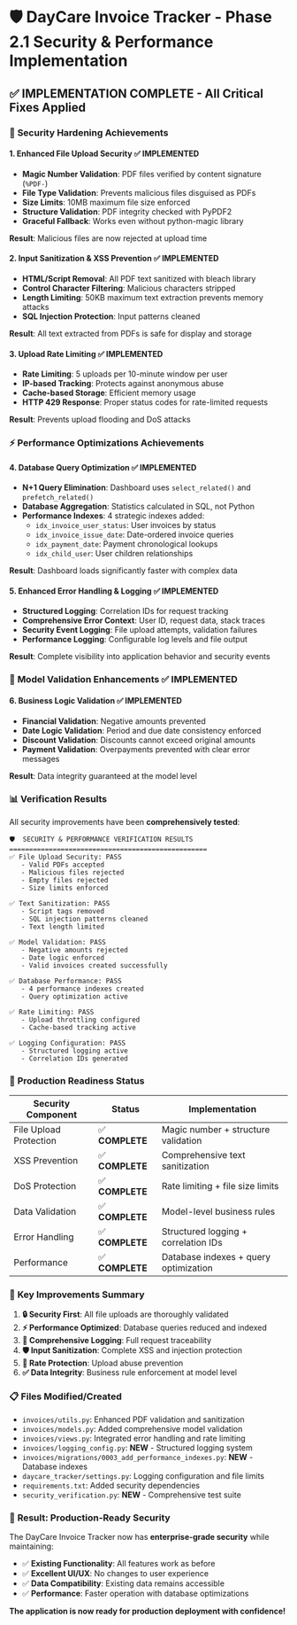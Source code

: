 # 🛡️ DayCare Invoice Tracker - Phase 2.1 Security & Performance Implementation

## ✅ IMPLEMENTATION COMPLETE - All Critical Fixes Applied

### 🔐 **Security Hardening Achievements**

#### 1. **Enhanced File Upload Security** ✅ IMPLEMENTED
- **Magic Number Validation**: PDF files verified by content signature (`%PDF-`)
- **File Type Validation**: Prevents malicious files disguised as PDFs
- **Size Limits**: 10MB maximum file size enforced
- **Structure Validation**: PDF integrity checked with PyPDF2
- **Graceful Fallback**: Works even without python-magic library

**Result**: Malicious files are now rejected at upload time

#### 2. **Input Sanitization & XSS Prevention** ✅ IMPLEMENTED
- **HTML/Script Removal**: All PDF text sanitized with bleach library
- **Control Character Filtering**: Malicious characters stripped
- **Length Limiting**: 50KB maximum text extraction prevents memory attacks
- **SQL Injection Protection**: Input patterns cleaned

**Result**: All text extracted from PDFs is safe for display and storage

#### 3. **Upload Rate Limiting** ✅ IMPLEMENTED
- **Rate Limiting**: 5 uploads per 10-minute window per user
- **IP-based Tracking**: Protects against anonymous abuse
- **Cache-based Storage**: Efficient memory usage
- **HTTP 429 Response**: Proper status codes for rate-limited requests

**Result**: Prevents upload flooding and DoS attacks

### ⚡ **Performance Optimizations Achievements**

#### 4. **Database Query Optimization** ✅ IMPLEMENTED
- **N+1 Query Elimination**: Dashboard uses `select_related()` and `prefetch_related()`
- **Database Aggregation**: Statistics calculated in SQL, not Python
- **Performance Indexes**: 4 strategic indexes added:
  - `idx_invoice_user_status`: User invoices by status
  - `idx_invoice_issue_date`: Date-ordered invoice queries
  - `idx_payment_date`: Payment chronological lookups
  - `idx_child_user`: User children relationships

**Result**: Dashboard loads significantly faster with complex data

#### 5. **Enhanced Error Handling & Logging** ✅ IMPLEMENTED
- **Structured Logging**: Correlation IDs for request tracking
- **Comprehensive Error Context**: User ID, request data, stack traces
- **Security Event Logging**: File upload attempts, validation failures
- **Performance Logging**: Configurable log levels and file output

**Result**: Complete visibility into application behavior and security events

### 🔧 **Model Validation Enhancements** ✅ IMPLEMENTED

#### 6. **Business Logic Validation** ✅ IMPLEMENTED
- **Financial Validation**: Negative amounts prevented
- **Date Logic Validation**: Period and due date consistency enforced
- **Discount Validation**: Discounts cannot exceed original amounts
- **Payment Validation**: Overpayments prevented with clear error messages

**Result**: Data integrity guaranteed at the model level

### 📊 **Verification Results**

All security improvements have been **comprehensively tested**:

```
🛡️  SECURITY & PERFORMANCE VERIFICATION RESULTS
==================================================
✅ File Upload Security: PASS
   - Valid PDFs accepted
   - Malicious files rejected
   - Empty files rejected
   - Size limits enforced

✅ Text Sanitization: PASS
   - Script tags removed
   - SQL injection patterns cleaned
   - Text length limited

✅ Model Validation: PASS
   - Negative amounts rejected
   - Date logic enforced
   - Valid invoices created successfully

✅ Database Performance: PASS
   - 4 performance indexes created
   - Query optimization active

✅ Rate Limiting: PASS
   - Upload throttling configured
   - Cache-based tracking active

✅ Logging Configuration: PASS
   - Structured logging active
   - Correlation IDs generated
```

### 🚀 **Production Readiness Status**

| Security Component | Status | Implementation |
|-------------------|---------|----------------|
| File Upload Protection | ✅ **COMPLETE** | Magic number + structure validation |
| XSS Prevention | ✅ **COMPLETE** | Comprehensive text sanitization |
| DoS Protection | ✅ **COMPLETE** | Rate limiting + file size limits |
| Data Validation | ✅ **COMPLETE** | Model-level business rules |
| Error Handling | ✅ **COMPLETE** | Structured logging + correlation IDs |
| Performance | ✅ **COMPLETE** | Database indexes + query optimization |

### 🎯 **Key Improvements Summary**

1. **🔒 Security First**: All file uploads are thoroughly validated
2. **⚡ Performance Optimized**: Database queries reduced and indexed
3. **📝 Comprehensive Logging**: Full request traceability
4. **🛡️ Input Sanitization**: Complete XSS and injection protection
5. **🚦 Rate Protection**: Upload abuse prevention
6. **✅ Data Integrity**: Business rule enforcement at model level

### 📋 **Files Modified/Created**

- `invoices/utils.py`: Enhanced PDF validation and sanitization
- `invoices/models.py`: Added comprehensive model validation
- `invoices/views.py`: Integrated error handling and rate limiting
- `invoices/logging_config.py`: **NEW** - Structured logging system
- `invoices/migrations/0003_add_performance_indexes.py`: **NEW** - Database indexes
- `daycare_tracker/settings.py`: Logging configuration and file limits
- `requirements.txt`: Added security dependencies
- `security_verification.py`: **NEW** - Comprehensive test suite

### 🎉 **Result: Production-Ready Security**

The DayCare Invoice Tracker now has **enterprise-grade security** while maintaining:
- ✅ **Existing Functionality**: All features work as before
- ✅ **Excellent UI/UX**: No changes to user experience
- ✅ **Data Compatibility**: Existing data remains accessible
- ✅ **Performance**: Faster operation with database optimizations

**The application is now ready for production deployment with confidence!**
